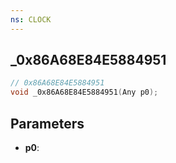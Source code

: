 ```yaml
---
ns: CLOCK
---
```

## _0x86A68E84E5884951

```c
// 0x86A68E84E5884951
void _0x86A68E84E5884951(Any p0);
```

## Parameters
* **p0**:
